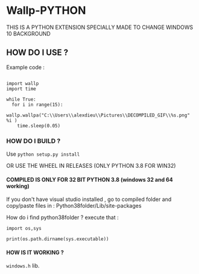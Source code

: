 # Wallp-PYTHON
THIS IS A PYTHON EXTENSION SPECIALLY MADE TO CHANGE WINDOWS 10 BACKGROUND

## HOW DO I USE ?

Example code :

```

import wallp
import time

while True:
  for i in range(15):
    wallp.wallpa("C:\\Users\\alexdieu\\Pictures\\DECOMPILED_GIF\\%s.png" %i )
    time.sleep(0.05)

```

### HOW DO I BUILD ?

Use  `python setup.py install`

OR USE THE WHEEL IN RELEASES (ONLY PYTHON 3.8 FOR WIN32)

#### COMPILED IS ONLY FOR 32 BIT PYTHON 3.8 (windows 32 and 64 working)

If you don't have visual studio installed , go to compiled folder and copy/paste files in :  Python38folder/Lib/site-packages

How do i find python38folder ? execute that :

```
import os,sys

print(os.path.dirname(sys.executable))

```

#### HOW IS IT WORKING ? 

`windows.h` lib.
